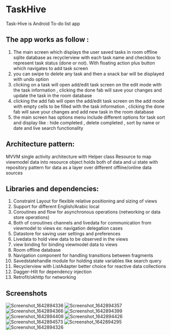 # TaskHive
Task-Hive is Android To-do list app 

## The app works as follow :
1.	The main screen which displays the user saved tasks in room offline sqlite database as recyclerview with each task name and checkbox to represent task status (done or not). With floating action plus button which navigates to add task screen 
2.	you can swipe to delete any task and then a snack bar will be displayed with undo option 
3.	clicking on a task will open add/edit task screen on the edit mode with the task information , clicking the done fab will save your changes and update the task in the room database
4.	clicking the add fab will open the add/edit task screen on the add mode with empty cells to be filled with the task information , clicking the done fab will save your changes and add new task in the room database
5.	the main screen has options menu include different options for task sort and display like : hide completed , delete completed , sort by name or date and live search functionality

## Architecture pattern: 
MVVM single activity architecture with Helper class Resource to map viewmodel data into resource object holds both of data and ui state with repository pattern for data as a layer over different offline/online data sources

## Libraries and dependencies:
1. Constraint Layout for flexible relative positioning and sizing of views
2. Support for different English/Arabic local
3. Coroutines and flow for asynchronous operations (networking or data store operations)
4. Both of coroutines channels and livedata for communication from viewmodel to views ex: navigation delegation cases
5. Datastore for saving user settings and preferences
6. Livedata to hold view data to be observed in the views
7. view binding for binding viewmodel data to views
8. Room offline database
9. Navigation component for handling transitions between fragments
10. Savedstatehandle module for holding state variables like search query
11. Recyclerview with ListAdapter better choice for reactive data collections
12. Dagger-Hilt for dependency injection
13. Retrofit/okhttp for networking

## Screenshots

![Screenshot_1642894336](https://user-images.githubusercontent.com/46246511/150660627-3134a857-b62b-4ea5-853b-a6d9c609256b.png)
![Screenshot_1642894357](https://user-images.githubusercontent.com/46246511/150660628-c6378a4a-ac92-4f5b-80d2-a5fb7f0baf26.png)
![Screenshot_1642894366](https://user-images.githubusercontent.com/46246511/150660629-db906f1a-9f33-4ef3-a2e1-aa06549c4ecc.png)
![Screenshot_1642894399](https://user-images.githubusercontent.com/46246511/150660630-9148a8bf-7f91-494d-bfcb-7196716cbf6a.png)
![Screenshot_1642894408](https://user-images.githubusercontent.com/46246511/150660631-786850f2-2d10-42be-8423-e5bf80db7d80.png)
![Screenshot_1642894426](https://user-images.githubusercontent.com/46246511/150660633-41870018-b7f2-4138-8ac2-3f76039f3d1b.png)
![Screenshot_1642894573](https://user-images.githubusercontent.com/46246511/150660634-8424d9b2-07c2-47c6-a308-2e0b4b4385ea.png)
![Screenshot_1642894295](https://user-images.githubusercontent.com/46246511/150660635-0e272bff-fef9-450d-8842-0b3effe89df3.png)
![Screenshot_1642894326](https://user-images.githubusercontent.com/46246511/150660636-60f15b3e-d4b0-401e-b827-41bbc56f7424.png)

